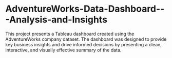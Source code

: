 # AdventureWorks-Data-Dashboard---Analysis-and-Insights
This project presents a Tableau dashboard created using the AdventureWorks company dataset. The dashboard was designed to provide key business insights and drive informed decisions by presenting a clean, interactive, and visually effective summary of the data.
